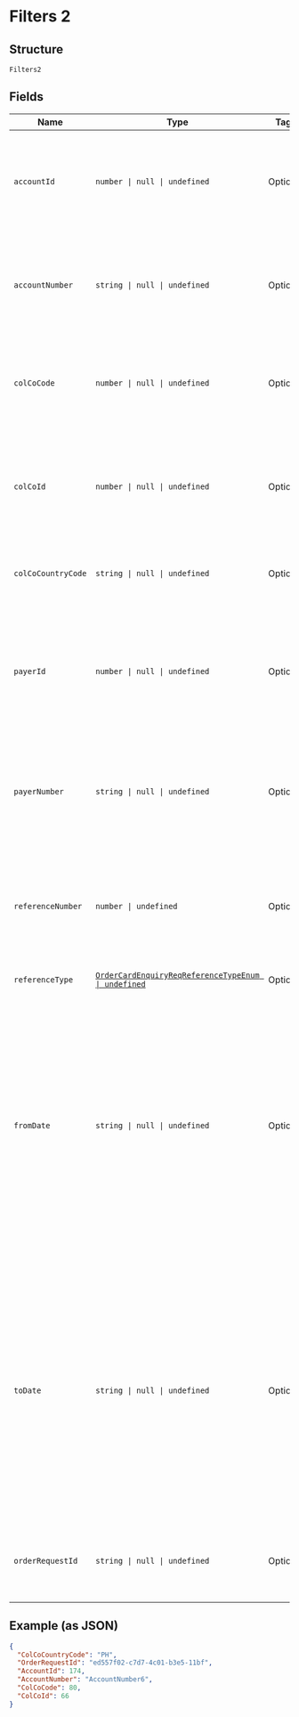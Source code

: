 
# Filters 2

## Structure

`Filters2`

## Fields

| Name | Type | Tags | Description |
|  --- | --- | --- | --- |
| `accountId` | `number \| null \| undefined` | Optional | Account ID of the customer.<br/> Optional if AccountNumber is passed, else mandatory. <br/> This input is a search criterion, if given. |
| `accountNumber` | `string \| null \| undefined` | Optional | Account Number of the customer.<br/> Optional if AccountId is passed, else mandatory.<br/> This input is a search criterion, if given. |
| `colCoCode` | `number \| null \| undefined` | Optional | Collecting Company Code (Shell Code) of the selected payer. <br /><br>Optional – when ‘ReferenceNumber’ is provided.<br /> |
| `colCoId` | `number \| null \| undefined` | Optional | Collecting Company Id (in ) of the selected payer. <br /><br>Optional – when ‘ReferenceNumber’ is provided. Else, either ‘ColCoId’ or ‘ColCoCode’ is mandatory.<br /> |
| `colCoCountryCode` | `string \| null \| undefined` | Optional | ISO 3166 Alpha-2 Country Code for the customer and card owning country. |
| `payerId` | `number \| null \| undefined` | Optional | Payer Id (i.e. Customer Id of the Payment Customer) of the selected payer.<br /><br>Optional – when ‘ReferenceNumber’ is provided. Else, either ‘PayerId’ or ‘PayerNumber’ is mandatory. |
| `payerNumber` | `string \| null \| undefined` | Optional | Payer Number of the selected payer.<br /><br>Optional – when ‘ReferenceNumber’ is provided. Else, either ‘PayerId’ or ‘PayerNumber’ is mandatory. |
| `referenceNumber` | `number \| undefined` | Optional | Reference number of the Card Order/ Bulk Card Order/ Order Card Request.<br /><br>Mandatory when ColCo and Payer fields are not provided. Else, optional. |
| `referenceType` | [`OrderCardEnquiryReqReferenceTypeEnum \| undefined`](../../doc/models/order-card-enquiry-req-reference-type-enum.md) | Optional | - |
| `fromDate` | `string \| null \| undefined` | Optional | Card Orders from Date/Time.<br /><br>Optional.<br /><br>Value should be with in last 7 days<br /><br>This field is ignored if ReferenceNumber is provided <br /><br>This field is optional when not provided and ReferenceNumber is null or empty then the value should be set to D-7(Where D is current date)<br /><br>Format: yyyyMMdd |
| `toDate` | `string \| null \| undefined` | Optional | Card Order to Date/Time<br /><br>Optional<br /><br>Value should be with in last 7 days<br /><br>This field is ignored if ReferenceNumber is provided <br /><br>This field is optional when not provided and ReferenceNumber is null or empty then the value should be set to current date<br /><br>Format: yyyyMMdd |
| `orderRequestId` | `string \| null \| undefined` | Optional | Client provided Unique Id of the original Order Card request, the status of which is enquired by this API |

## Example (as JSON)

```json
{
  "ColCoCountryCode": "PH",
  "OrderRequestId": "ed557f02-c7d7-4c01-b3e5-11bf",
  "AccountId": 174,
  "AccountNumber": "AccountNumber6",
  "ColCoCode": 80,
  "ColCoId": 66
}
```


